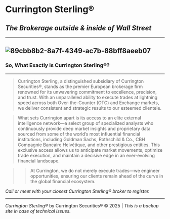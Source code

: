 # **Currington Sterling®**
## ***The Brokerage outside & inside of Wall Street***
---
![89cbb8b2-8a7f-4349-ac7b-88bff8aeeb07](https://github.com/user-attachments/assets/41cafcf5-c32c-4d4a-90e0-ab5534b2e6c8)
---
### **So, What Exactly is Currington Sterling®?**
---

> Currington Sterling, a distinguished subsidiary of Currington Securities®, stands as the premier European brokerage firm renowned for its unwavering commitment to excellence, precision, and trust. With an unparalleled ability to execute trades at lightning speed across both Over-the-Counter (OTC) and Exchange markets, we deliver consistent and strategic results to our esteemed clientele.

> What sets Currington apart is its access to an elite external intelligence network—a select group of specialized analysts who continuously provide deep market insights and proprietary data sourced from some of the world’s most influential financial institutions, including Goldman Sachs, Rothschild & Co., CBH Compagnie Bancaire Helvétique, and other prestigious entities. This exclusive access allows us to anticipate market movements, optimize trade execution, and maintain a decisive edge in an ever-evolving financial landscape.

>> At Currington, we do not merely execute trades—we engineer opportunities, ensuring our clients remain ahead of the curve in the global financial ecosystem.


*Call or meet with your closest Currington Sterling® broker to register.*

---

*Currington Sterling®* by Currington Securities® © 2025 | *This is a backup site in case of technical issues.*
